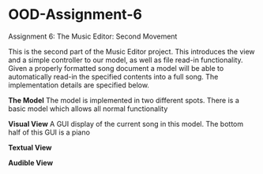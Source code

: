 # OOD-Assignment-6
Assignment 6: The Music Editor: Second Movement

This is the second part of the Music Editor project. This introduces the view and a simple 
controller to our model, as well as file read-in functionality. Given a properly formatted song 
document a model will be able to automatically read-in the specified contents into a full song. 
The implementation details are specified below.


<b>The Model</b>
The model is implemented in two different spots. There is a basic  model which allows all normal 
functionality




<b>Visual View</b>
A GUI display of the current song in this model. The bottom half of this GUI is a piano

<b>Textual View</b>

<b>Audible View</b>
